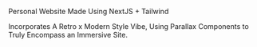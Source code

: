 Personal Website Made Using NextJS + Tailwind 

Incorporates A Retro x Modern Style Vibe, Using Parallax Components to Truly Encompass an Immersive Site. 


